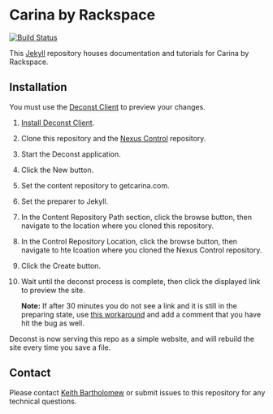 # Carina by Rackspace

[![Build Status](https://travis-ci.org/getcarina/getcarina.com.svg?branch=master)](https://travis-ci.org/getcarina/getcarina.com)


This [Jekyll](http://jekyllrb.com/) repository houses documentation and tutorials for Carina by Rackspace.

## Installation
You must use the [Deconst Client][deconst-client] to preview your changes.

1. [Install Deconst Client][deconst-client].
1. Clone this repository and the [Nexus Control][nexus-control] repository.
1. Start the Deconst application.
1. Click the New button.
1. Set the content repository to getcarina.com.
1. Set the preparer to Jekyll.
1. In the Content Repository Path section, click the browse button, then navigate to the location where you cloned this repository.
1. In the Control Repository Location, click the browse button, then navigate to hte lcoation where you cloned the Nexus Control repository.
1. Click the Create button.
1. Wait until the deconst process is complete, then click the displayed link to preview the site.

    **Note:** If after 30 minutes you do not see a link and it is still in the preparing state, use [this workaround](https://github.com/deconst/client/issues/50) and add a comment that you have hit the bug as well.

Deconst is now serving this repo as a simple website, and will rebuild the site every time you save a file.

[deconst-client]: https://github.com/deconst/client
[nexus-control]: https://github.com/rackerlabs/nexus-control

## Contact

Please contact [Keith Bartholomew](https://github.com/ktbartholomew) or submit issues to this repository for any technical questions.
